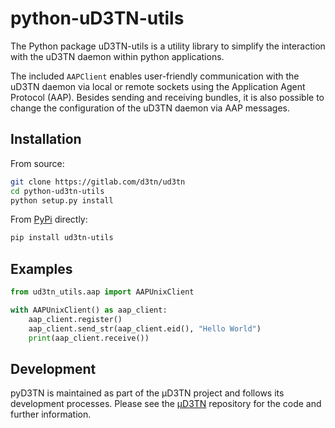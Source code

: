 # python-uD3TN-utils

The Python package uD3TN-utils is a utility library to simplify the interaction
with the uD3TN daemon within python applications.

The included `AAPClient` enables user-friendly communication with the uD3TN
daemon via local or remote sockets using the Application Agent Protocol (AAP).
Besides sending and receiving bundles, it is also possible to change the
configuration of the uD3TN daemon via AAP messages.

## Installation

From source:

```sh
git clone https://gitlab.com/d3tn/ud3tn
cd python-ud3tn-utils
python setup.py install
```

From [PyPi](https://pypi.org/project/ud3tn-utils) directly:

```sh
pip install ud3tn-utils
```

## Examples

```python
from ud3tn_utils.aap import AAPUnixClient

with AAPUnixClient() as aap_client:
    aap_client.register()
    aap_client.send_str(aap_client.eid(), "Hello World")
    print(aap_client.receive())
```

## Development

pyD3TN is maintained as part of the µD3TN project and follows its development
processes. Please see the [µD3TN][ud3tn] repository for the code and further
information.

[ud3tn]: https://gitlab.com/d3tn/ud3tn

